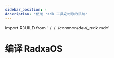 ```yaml
---
sidebar_position: 4
description: "使用 rsdk 工具定制您的系统"
---
```


import RBUILD from '../../../common/dev/\_rsdk.mdx'

# 编译 RadxaOS

<RBUILD />
